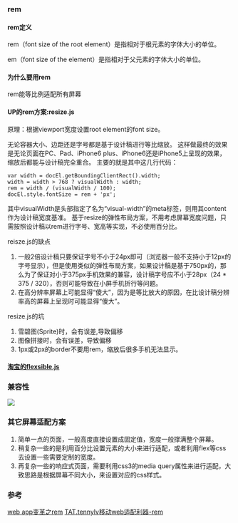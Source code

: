 ### rem
#### rem定义
rem（font size of the root element）是指相对于根元素的字体大小的单位。

em（font size of the element）是指相对于父元素的字体大小的单位。
#### 为什么要用rem
rem能等比例适配所有屏幕
#### UP的rem方案:resize.js
原理：根据viewport宽度设置root element的font size。

无论容器大小、边距还是字号都是基于设计稿进行等比缩放。
这样做最终的效果是无论页面在PC、Pad、iPhone6 plus、iPhone6还是iPhone5上呈现的效果，缩放后都能与设计稿完全重合。
主要的就是其中这几行代码：
```
var width = docEl.getBoundingClientRect().width;
width = width > 768 ? visualWidth : width;
rem = width / (visualWidth / 100);
docEl.style.fontSize = rem + 'px';
```
其中visualWidth是头部指定了名为“visual-width”的meta标签，则用其content作为设计稿宽度基准。
基于resize的弹性布局方案，不用考虑屏幕宽度问题，只需按照设计稿以rem进行字号、宽高等实现，不必使用百分比。

reisze.js的缺点
1. 一般2倍设计稿只要保证字号不小于24px即可（浏览器一般不支持小于12px的字号显示），但是使用类似的弹性布局方案，如果设计稿是基于750px的，那么为了保证对小于375px手机效果的兼容，设计稿字号应不小于28px（24 * 375 / 320），否则可能导致在小屏手机折行等问题。
2. 在高分辨率屏幕上可能显得“傻大”，因为是等比放大的原因，在比设计稿分辨率高的屏幕上呈现时可能显得“傻大”。

resize.js的坑
1. 雪碧图(Sprite)时，会有误差,导致偏移
2. 图像拼接时，会有误差，导致偏移
3. 1px或2px的border不要用rem，缩放后很多手机无法显示。

#### [淘宝的flexsible.js](https://github.com/amfe/lib-flexible)


### 兼容性
![](http://7jpp2v.com1.z0.glb.clouddn.com/0a269f05e4fb51f561d060eb24e864b11458889628.png)

### 其它屏幕适配方案
1. 简单一点的页面，一般高度直接设置成固定值，宽度一般撑满整个屏幕。
2. 稍复杂一些的是利用百分比设置元素的大小来进行适配，或者利用flex等css去设置一些需要定制的宽度。
3. 再复杂一些的响应式页面，需要利用css3的media query属性来进行适配，大致思路是根据屏幕不同大小，来设置对应的css样式。

### 参考
[web app变革之rem](https://isux.tencent.com/web-app-rem.html)
[TAT.tennylv移动web适配利器-rem](http://www.alloyteam.com/2016/03/mobile-web-adaptation-tool-rem/)
